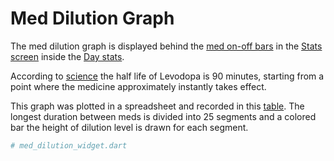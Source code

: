 # Med Dilution Graph
The med dilution graph is displayed behind the [med on-off bars](./med_on_off_log_widget.md) in the [Stats screen](../screens/stats_screen.md) inside the [Day stats](./day_stats_widget.md).

According to [science](https://levodopalevel.com/) the half life of Levodopa is 90 minutes, starting from a point where the medicine approximately instantly takes effect.

This graph was plotted in a spreadsheet and recorded in this [table](../util/dilution_table.dart). The longest duration between meds is divided into 25 segments and a colored bar the height of dilution level is drawn for each segment.

```rb
# med_dilution_widget.dart
```
